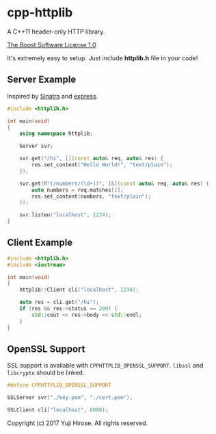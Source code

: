 cpp-httplib
===========

A C++11 header-only HTTP library.

[The Boost Software License 1.0](http://www.boost.org/LICENSE_1_0.txt)

It's extremely easy to setup. Just include **httplib.h** file in your code!

Server Example
--------------

Inspired by [Sinatra](http://www.sinatrarb.com/) and [express](https://github.com/visionmedia/express).

```c++
#include <httplib.h>

int main(void)
{
    using namespace httplib;

    Server svr;

    svr.get("/hi", [](const auto& req, auto& res) {
        res.set_content("Hello World!", "text/plain");
    });

    svr.get(R"(/numbers/(\d+))", [&](const auto& req, auto& res) {
        auto numbers = req.matches[1];
        res.set_content(numbers, "text/plain");
    });

    svr.listen("localhost", 1234);
}
```

Client Example
--------------

```c++
#include <httplib.h>
#include <iostream>

int main(void)
{
    httplib::Client cli("localhost", 1234);

    auto res = cli.get("/hi");
    if (res && res->status == 200) {
        std::cout << res->body << std::endl;
    }
}
```

OpenSSL Support
---------------

SSL support is available with `CPPHTTPLIB_OPENSSL_SUPPORT`. `libssl` and `libcrypto` should be linked.

```c++
#define CPPHTTPLIB_OPENSSL_SUPPORT

SSLServer svr("./key.pem", "./cert.pem");

SSLClient cli("localhost", 8080);
```

Copyright (c) 2017 Yuji Hirose. All rights reserved.
